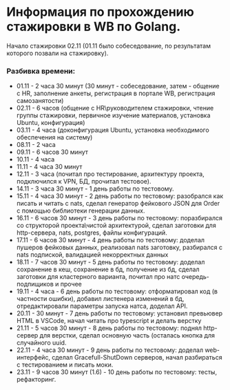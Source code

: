 # Информация по прохождению стажировки в WB по Golang.
Начало стажировки 02.11 (01.11 было собеседование, по результатам которого позвали на стажировку).

### Разбивка времени:
- 01.11 - 2 часа 30 минут (30 минут - собеседование, затем - общение с HR, заполнение анкеты, регистрация в портале WB, регистрация самозанятости)
- 02.11 - 6 часов (общение с HR\руководителем стажировки, чтение группы стажировки, первичное изучение материалов, установка Ubuntu, конфигурация)
- 03.11 - 4 часа (доконфигурация Ubuntu, установка необходимого обеспечения на систему)
- 08.11 - 2 часа
- 09.11 - 6 часов 30 минут
- 10.11 - 4 часа
- 11.11 - 4 часа 30 минут
- 12.11 - 3 часа (почитал про тестирование, архитектуру проекта, подключился к VPN, БД, прочитал тестовое).
- 14.11 - 3 часа 30 минут - 1 день работы по тестовому.
- 15.11 - 4 часа 30 минут - 2 день работы по тестовому: разобрался как писать и читать с nats, сделал генератор фейкового JSON для Order с помощью библиотеки генерации данных.
- 16.11 - 6 часов 30 минут - 3 день работы по тестовому: поразбирался со структорой проекта\чистой архитектурой, сделал заготовки для http-сервера, nats, postgres, файлы конфигураций.
- 17.11 - 6 часов 30 минут - 4 день работы по тестовому: доделал пушеров фейковых данных, реализовал nats заготовку, разбирался с nats подпиской, валидацией некорректных данных
- 18.11 - 7 часов 30 минут - 5 день работы по тестовому: доделал сохранение в кеш, сохранение в бд,
получение из бд, сделал заготовки для кластерного варианта, почитал про натс очередь-подпищиков и прочее
- 19.11 - 4 часа - 6 день работы по тестовому: отформатировал код (в частности ошибки), добавил листенера
изменений в бд, отредактировали параметры запуска натса, доделал API.
- 20.11 - 30 минут - 7 день работы по тестовому: установил превьювер HTML в VSCode, начал читать про typescript и делать верстку
- 21.11 - 5 часов 30 минут - 8 день работы по тестовому: поднял http-сервер для верстки, сделал основную часть (осталась кнопка для случайного uuid.
- 22.11 - 4 часа 30 минут - 9 день работы по тестовому: доделал web-интерфейс, сделал Gracefull-ShutDown
серверов, начал разбираться с тестированием и писать моки.
- 23.11 - 9 часов 30 минут (1.6) - 10 день работы по тестовому: тесты, рефакторинг.